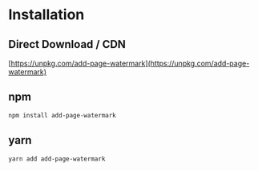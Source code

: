 # Installation


## Direct Download / CDN

[https://unpkg.com/add-page-watermark](https://unpkg.com/add-page-watermark)

<!--email_off-->

<!-- [Unpkg.com](https://unpkg.com) provides npm-based CDN links. The above link will always point to the latest release on npm. You can also use a specific version/tag via URLs like `https://unpkg.com/vue-router@4.0.15/dist/vue-router.global.js`. -->

<!--/email_off-->

## npm

```bash
npm install add-page-watermark
```

## yarn

```bash
yarn add add-page-watermark
```
